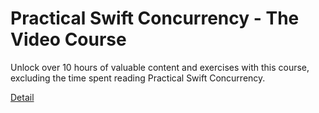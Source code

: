 # Practical Swift Concurrency - The Video Course

Unlock over 10 hours of valuable content and exercises with this course, excluding the time spent reading Practical Swift Concurrency. 

[Detail](https://eduitfree.com/courses/practical-swift-concurrency-the-video-course)